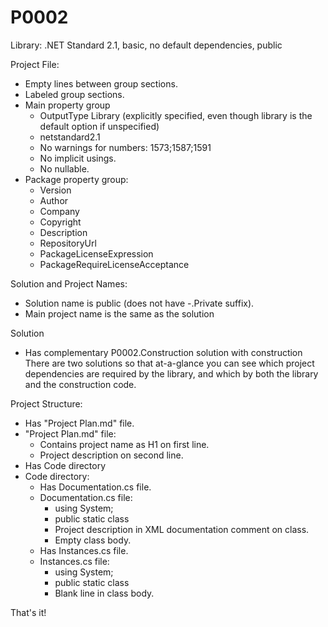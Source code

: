 # P0002
Library: .NET Standard 2.1, basic, no default dependencies, public


Project File:

* Empty lines between group sections.
* Labeled group sections.
* Main property group
	* OutputType Library (explicitly specified, even though library is the default option if unspecified)
	* netstandard2.1
	* No warnings for numbers: 1573;1587;1591
	* No implicit usings.
	* No nullable.
* Package property group:
	* Version
	* Author
	* Company
	* Copyright
	* Description
	* RepositoryUrl
	* PackageLicenseExpression
	* PackageRequireLicenseAcceptance


Solution and Project Names:

* Solution name is public (does not have -.Private suffix).
* Main project name is the same as the solution


Solution

* Has complementary P0002.Construction solution with construction 
	There are two solutions so that at-a-glance you can see which project dependencies are required by the library, and which by both the library and the construction code.


Project Structure:

* Has "Project Plan.md" file.
* "Project Plan.md" file:
	* Contains project name as H1 on first line.
	* Project description on second line.
* Has Code directory
* Code directory:
	* Has Documentation.cs file.
	* Documentation.cs file:
		* using System;
		* public static class
		* Project description in XML documentation comment on class.
		* Empty class body.
	* Has Instances.cs file.
	* Instances.cs file:
		* using System;
		* public static class
		* Blank line in class body.

That's it!